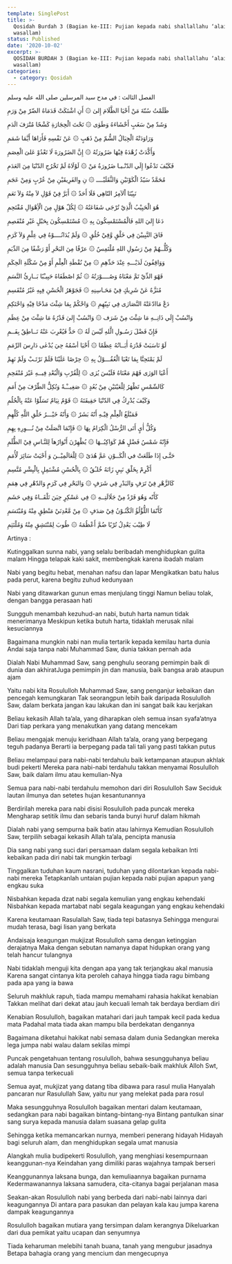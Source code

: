 ```yaml
---
template: SinglePost
title: >-
  Qosidah Burdah 3 (Bagian ke-III: Pujian kepada nabi shallallahu ‘alaihi
  wasallam)
status: Published
date: '2020-10-02'
excerpt: >-
  QOSIDAH BURDAH 3 (Bagian ke-III: Pujian kepada nabi shallallahu ‘alaihi
  wasallam)
categories:
  - category: Qosidah
---
```

الفصل الثالث : في مدح سيد المرسلين صلى الله عليه وسلم

ظَلَمْتُ سُنّةَ مَنْ أَحْيَا الظَّلَامَ إِلىٰ   ۞  أَنِ اشْتَكَتْ قَدَمَاهُ الضّرّ مِنْ وَرَمِ

وَشَدّ مِنْ سَغَبٍ أَحْشَاءَهُ وَطَوٰى    ۞   تَحْتَ الْحِجَارَةِ كَشْحًا مُتْرَفَ الَدَمِ

وَرَاوَدَتْهُ الْجِبَالُ الشُّمّ مِنْ ذَهَبٍ     ۞    عَنْ نَفْسِهِ فَأَرَاهَا أَيَّمَا شَمَمِ

وَأَكَّدَتْ زُهْدَهُ فِيْهَا ضَرُورَتُهُ  ۞    إِنَّ الضَرُورَةَ لَا تَعْدُوْ عَلىَ الْعِصَمِ

فَكَيْفَ تَدْعُوا إِلَي الدّنْـيـا ضَرُورَةُ مَنْ  ۞    لَوْلَاهُ لَمْ تَخْرُجِ الدّنْيَا مِنَ العَدَمِ

مُحَمَّدٌ سَيّدُ الْكَوْنَيْنِ وَالثَّقَلَيْــــ ۞   نِ وِالفَرِيقَيْنِ مِنْ عُرْبٍ وَمِنْ عَجَمِ

نَبِيّنَا اْلآمِرُ النّاهِي فَلَا أَحَدٌ  ۞     أَبَرَّ فِيْ قَوْلِ لاَ مِنْهُ وَلاَ نَعَمِ

هُوَ الْحَبِيْبُ الَّذِيْ تُرْجَى شَفَاعَتُهُ     ۞     لِكُلّ هَوْلٍ مِنَ الْأِهْوَالِ مُقْتَحِمِ

دَعَا إِليَ اللهِ فَالْمُسْتَمْسِكُونَ بِهِ   ۞   مُسْتَمْسِكُونَ بِحَبْلٍ غَيْرِ مُنْفَصِمِ

فَاقَ النَّبِييْنَ فِي خَلْقٍ وَّفِيْ خُلُقٍ      ۞    وَلَمْ يُدَانُــــوْهُ فِي عِلْمٍ وَلاَ كَرَمِ

وَكُلُّــهُمْ مِنْ رَسُولِ اللهِ مُلْتَمِسٌ    ۞   عرْفًا مِنَ البَحْرِ أَوْ رَشْفًا مِنَ الدِّيَمِ

وَوَاقِفُونَ لَدَيْـــهِ عِنْدَ حَدِّهِمِ   ۞   مِنْ نُقْطَةِ الْعِلْمِ أَوْ مِنْ شَكْلَةِ الَحِكَمِ

فَهْوَ الذِّيْ تَمَّ مَعْنَاهُ وَصُــــوْرَتُهُ   ۞   ثُمّ اصْطَفَاهُ حَبِيـْبًا بَــارِئُ النَّسَمِ

مُنَزَّهٌ عَنْ شَرِيكٍ فِيْ مَحَـاسِنِهِ   ۞    فَجَوْهَرُ الْحُسْنِ فِيِهِ غَيْرُ مُنْقَسِمِ

دَعْ مَاادّعَتْهُ النَّصَارٰى فِي نَبِيّهِمِ   ۞   وَاحْكُمْ بِمَا شِئْتَ مَدْحًا فِيْهِ وَاحْتَكِمِ

وَانْسُبْ إِلَي ذَاتِــهِ مَا شِئْتَ مِنْ شَرَف   ۞    وَانْسُبْ إِلىٰ قَدْرُهُ مَا شِئْتَ مِنْ عِظَمِ

فَإِنّ فَضْلَ رَسُـولِ الَّلهِ لَيْسَ لَهُ  ۞   حَدٌّ فَيُعْرِبَ عَنْهُ نَــاطِقٌ بِفَــمِ

لَوْ نَاسَبَتْ قَدْرَهُ أٰيَــاتُهُ عِظَمًا   ۞    أَحْيَا أسْمُهُ حِيَ يُدْعٰى دَارِسَ الرِّمَمِ

لَمْ يَمْتَحِنَّا بِمَا تَعْيَا الْعُقُـــوْلُ بِهِ   ۞   حِرْصًا عَلَيْنَا فَلَمْ نَرْتَـبْ وَلَمْ نَهِمْ

أَعْيَا الوَرٰى فَهْمَ مَعْنَاهُ فَلَيْسَ يُرٰى   ۞   لِلْقُرْبِ وَالْبُعْدِ فِيــهِ غَيْرَ مُنْفَحِمِ

كَالشّمْسِ تَظْهَرُ لِلْعَيْنَيْنِ مِنْ بُعُدٍ   ۞  صَغِيــْـةً وَتُكِلُّ الطّرْفَ مِنْ أَمَمِ

وَكَيْفَ يُدْرِكُ فِي الدّنْيَا حَقِيقَتَهُ   ۞   قَوْمٌ نِيَامٌ تَسَلّوْا عَنْهُ بِالْحُلُمِ

فَمَبْلَغُ الْعِلْمِ فِيْـهِ أَنّهُ بَشَرٌ  ۞   وَأَنّهُ خَيْـــرُ خَلْقِ اللَّهِ كُلِّهِمِ

وَكُلُّ أٰيٍ أَتَى الرُّسْلُ الْكِرَامُ بِهَا   ۞   فَإِنّمَا اتَّصَلَتْ مِنْ نُـــوِرِهِ بِهِمِ

فَإِنّهُ شَمْسُ فَضْلٍ هُمْ كَوَاكِبُــهَا   ۞   يُظْهِرْنَ أَنْوَارُهاَ لِلنَّـاسِ فِيْ الظُّلَمِ

حَتَّـى إِذَا طَلَعَتْ في الْكَــوْنِ عَمَّ هُدَىً  ۞   لِلْعَالَمِيْــنَ وَ أَحْيَتْ سَائِرَ لْأُمَمِ

أَكْرِمْ بِخَلْقِ نَبِيٍ زَانَهُ خُلـُقٌ   ۞  بِالْحُسْنِ مُشْتَمِلٍ بِالْبِشْرِ مُتَّسِمِ

كَالزَّهْرِ فِيْ تَرَفٍ وَالبَدْرِ فِي شَرَفٍ    ۞  وَالبَحْرِ فِي كَرَمٍ وَالدّهْرِ فِي هِمَمِ

كَأَنّه وَهُوَ فَرْدٌ مِنْ جَلَالَتِــهِ   ۞   فِي عَسْكِرٍ حِيَنَ تَلْقَــاهُ وَفِي حَشَمِ

كَأَنّمَا اللُّؤْلُؤُ الَكْنُـوْنُ فِيْ صَدَفٍ    ۞  مِنْ مَّعْدِنَيْ مَنْطِقٍ مِنْهُ وَمُبْتَسَمِ

لَا طِيْبَ يَعْدِلُ تُرْبًا ضُمَّ أَعْظُمَهُ   ۞   طُوبَ لِمُنْتَشِقٍ مِنْهُ وَمُلْتَثِمِ



Artinya :

Kutinggalkan sunna nabi, yang selalu beribadah menghidupkan gulita malam
Hingga telapak kaki sakit, membengkak karena ibadah malam

Nabi yang begitu hebat, menahan nafsu dan lapar 
Mengikatkan batu halus pada perut, karena begitu zuhud kedunyaan

Nabi yang ditawarkan gunun emas menjulang tinggi
Namun beliau tolak, dengan bangga perasaan hati

Sungguh menambah kezuhud-an nabi, butuh harta namun tidak menerimanya
Meskipun ketika butuh harta, tidaklah merusak nilai kesuciannya

Bagaimana mungkin nabi nan mulia tertarik kepada kemilau harta dunia
Andai saja tanpa nabi Muhammad Saw, dunia takkan pernah ada

Dialah Nabi Muhammad Saw, sang penghulu seorang pemimpin baik di dunia dan akhiratJuga pemimpin jin dan manusia, baik  bangsa arab ataupun ajam

Yaitu nabi kita Rosululloh Muhammad Saw, sang penganjur kebaikan dan pencegah kemungkaran
Tak seorangpun lebih baik daripada Rosululloh Saw, dalam berkata jangan kau lakukan dan ini sangat baik kau kerjakan

Beliau kekasih Allah ta’ala, yang diharapkan oleh semua insan  syafa’atnya
Dari tiap perkara yang menakutkan yang datang mencekam

Beliau mengajak menuju keridhaan Allah ta’ala, orang yang berpegang teguh padanya Berarti ia berpegang pada tali tali yang pasti takkan putus

Beliau melampaui para nabi-nabi terdahulu baik ketampanan ataupun akhlak budi pekerti Mereka para nabi-nabi terdahulu takkan menyamai Rosululloh Saw, baik dalam ilmu atau kemulian-Nya

Semua para nabi-nabi terdahulu memohon dari diri Rosululloh Saw
Seciduk lautan ilmunya dan setetes hujan kesantunannya

Berdirilah mereka para nabi disisi Rosululloh pada puncak mereka
Mengharap setitik ilmu dan sebaris tanda bunyi huruf dalam hikmah

Dialah nabi yang sempurna baik batin atau lahirnya
Kemudian Rosululloh Saw, terpilih sebagai kekasih Allah ta’ala, pencipta manusia

Dia sang nabi yang suci dari persamaan dalam segala kebaikan
Inti kebaikan pada diri nabi tak mungkin terbagi

Tinggalkan tuduhan kaum nasrani, tuduhan yang dilontarkan kepada nabi-nabi mereka Tetapkanlah untaian pujian kepada nabi pujian apapun yang engkau suka

Nisbahkan kepada dzat nabi segala kemulian yang engkau kehendaki
Nisbahkan kepada martabat nabi segala keagungan yang engkau kehendaki

Karena keutamaan Rasulallah Saw, tiada tepi batasnya
Sehingga mengurai mudah terasa, bagi lisan yang berkata

Andaisaja keagungan mukjizat Rosululloh sama dengan ketinggian derajatnya
Maka dengan sebutan namanya dapat hidupkan orang yang telah hancur tulangnya

Nabi tidaklah menguji kita dengan apa yang tak terjangkau akal manusia
Karena sangat cintanya kita peroleh cahaya hingga tiada ragu bimbang pada apa yang ia bawa

Seluruh makhluk rapuh, tiada mampu memahami rahasia hakikat kenabian
Takkan melihat dari dekat atau jauh kecuali lemah tak berdaya berdiam diri

Kenabian Rosululloh, bagaikan matahari dari jauh tampak kecil pada kedua mata Padahal mata tiada akan mampu bila berdekatan dengannya

Bagaimana diketahui hakikat nabi  semasa dalam dunia 
Sedangkan mereka lega jumpa nabi walau dalam sekilas mimpi

Puncak pengetahuan tentang rosululloh, bahwa sesungguhanya beliau adalah manusia Dan sesungguhnya beliau sebaik-baik makhluk Alloh Swt, semua tanpa terkecuali

Semua ayat, mukjizat yang datang tiba dibawa para rasul mulia
Hanyalah pancaran nur Rasulullah Saw, yaitu nur yang melekat pada para rosul

Maka sesungguhnya Rosululloh bagaikan mentari dalam keutamaan, sedangkan para nabi bagaikan bintang-bintang-nya
Bintang pantulkan sinar sang surya kepada manusia dalam suasana gelap gulita

Sehingga ketika memancarkan nurnya, memberi penerang hidayah
Hidayah bagi seluruh alam, dan menghidupkan segala umat manusia

Alangkah mulia budipekerti Rosululloh, yang menghiasi kesempurnaan keanggunan-nya
Keindahan yang dimiliki paras wajahnya tampak berseri

Keanggunannya laksana bunga, dan kemuliaannya bagaikan purnama
Kedermawanannya laksana samudera, cita-citanya bagai perjalanan masa

Seakan-akan Rosululloh  nabi yang berbeda dari nabi-nabi lainnya dari keagungannya Di antara para pasukan dan pelayan kala kau jumpa karena dampak keagungannya


Rosululloh bagaikan mutiara yang tersimpan dalam kerangnya
Dikeluarkan dari dua pemikat yaitu ucapan dan senyumnya

Tiada keharuman melebihi tanah buana, tanah yang mengubur jasadnya
Betapa bahagia orang yang mencium dan mengecupnya


